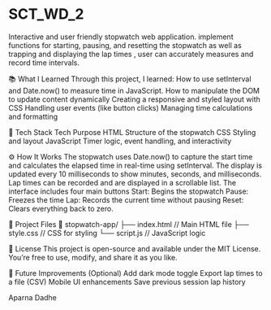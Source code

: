 # SCT_WD_2
Interactive and user friendly stopwatch web application. implement functions for starting, pausing, and resetting the stopwatch as well as trapping and displaying the lap times , user can accurately measures and record time intervals.

📚 What I Learned
Through this project, I learned:
How to use setInterval and Date.now() to measure time in JavaScript.
How to manipulate the DOM to update content dynamically
Creating a responsive and styled layout with CSS
Handling user events (like button clicks)
Managing time calculations and formatting

🧰 Tech Stack
Tech	Purpose
HTML	Structure of the stopwatch
CSS	Styling and layout
JavaScript	Timer logic, event handling, and interactivity

⚙️ How It Works
The stopwatch uses Date.now() to capture the start time and calculates the elapsed time in real-time using setInterval.
The display is updated every 10 milliseconds to show minutes, seconds, and milliseconds.
Lap times can be recorded and are displayed in a scrollable list.
The interface includes four main buttons
Start: Begins the stopwatch
Pause: Freezes the time
Lap: Records the current time without pausing
Reset: Clears everything back to zero.

📁 Project Files
📁 stopwatch-app/
├── index.html     // Main HTML file
├── style.css      // CSS for styling
└── script.js      // JavaScript logic

📝 License
This project is open-source and available under the MIT License.
You’re free to use, modify, and share it as you like.

🚀 Future Improvements (Optional)
Add dark mode toggle
Export lap times to a file (CSV)
Mobile UI enhancements
Save previous session lap history

Aparna Dadhe
